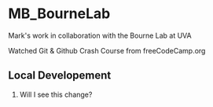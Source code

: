 # MB_BourneLab
Mark's work in collaboration with the Bourne Lab at UVA

Watched Git & Github Crash Course from freeCodeCamp.org 

## Local Developement

1. Will I see this change?